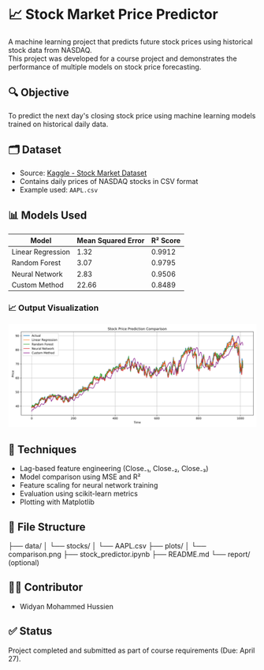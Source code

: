 # 📈 Stock Market Price Predictor

A machine learning project that predicts future stock prices using historical stock data from NASDAQ.  
This project was developed for a course project and demonstrates the performance of multiple models on stock price forecasting.

## 🔍 Objective

To predict the next day's closing stock price using machine learning models trained on historical daily data.

## 🗂️ Dataset

- Source: [Kaggle - Stock Market Dataset](https://www.kaggle.com/datasets/jacksoncrow/stock-market-dataset)
- Contains daily prices of NASDAQ stocks in CSV format
- Example used: `AAPL.csv`

## 📊 Models Used

| Model             | Mean Squared Error | R² Score |
|------------------|--------------------|----------|
| Linear Regression | 1.32              | 0.9912    |
| Random Forest     | 3.07              | 0.9795    |
| Neural Network    | 2.83              | 0.9506   |
| Custom Method     | 22.66              | 0.8489   |

### 📈 Output Visualization

<img src="plots/comparison.png" alt="Prediction Comparison" width="600"/>

## 🧠 Techniques

- Lag-based feature engineering (Close₋₁, Close₋₂, Close₋₃)
- Model comparison using MSE and R²
- Feature scaling for neural network training
- Evaluation using scikit-learn metrics
- Plotting with Matplotlib

## 📁 File Structure

├── data/ 
    │ 
    └── stocks/ 
        │ 
        └── AAPL.csv 
├── plots/ 
    │ 
    └── comparison.png 
├── stock_predictor.ipynb 
├── README.md 
└── report/ (optional)

## 🧑‍💻 Contributor

- Widyan Mohammed Hussien

## ✅ Status

Project completed and submitted as part of course requirements (Due: April 27).
